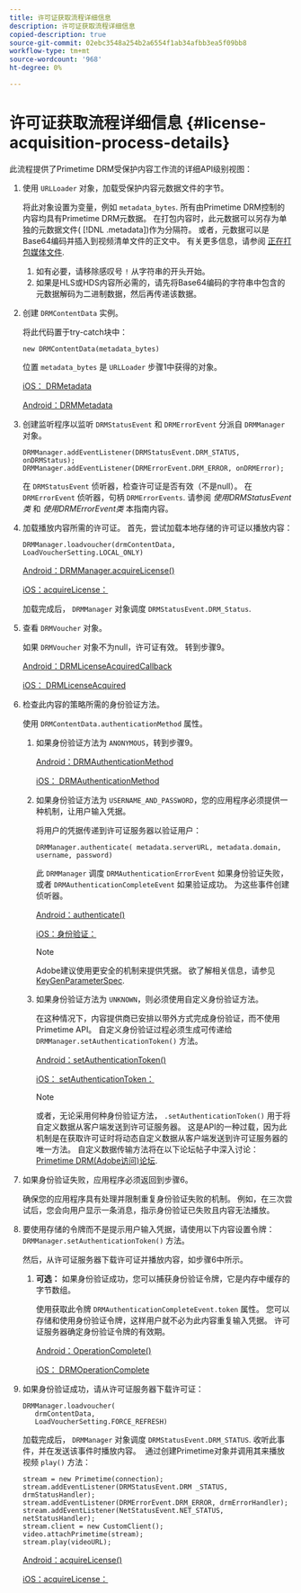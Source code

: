 ```yaml
---
title: 许可证获取流程详细信息
description: 许可证获取流程详细信息
copied-description: true
source-git-commit: 02ebc3548a254b2a6554f1ab34afbb3ea5f09bb8
workflow-type: tm+mt
source-wordcount: '968'
ht-degree: 0%

---
```


# 许可证获取流程详细信息 {#license-acquisition-process-details}

此流程提供了Primetime DRM受保护内容工作流的详细API级别视图：

1. 使用 `URLLoader` 对象，加载受保护内容元数据文件的字节。

   将此对象设置为变量，例如 `metadata_bytes`. 所有由Primetime DRM控制的内容均具有Primetime DRM元数据。 在打包内容时，此元数据可以另存为单独的元数据文件( [!DNL .metadata])作为分隔符。 或者，元数据可以是Base64编码并插入到视频清单文件的正文中。 有关更多信息，请参阅 [正在打包媒体文件](../protecting-content/packaging-media-overview/packaging-media-files.md).
   1. 如有必要，请移除感叹号 `!` 从字符串的开头开始。
   1. 如果是HLS或HDS内容所必需的，请先将Base64编码的字符串中包含的元数据解码为二进制数据，然后再传递该数据。
1. 创建 `DRMContentData` 实例。

   将此代码置于try-catch块中：

   ```
   new DRMContentData(metadata_bytes)
   ```

   位置 `metadata_bytes` 是 `URLLoader` 步骤1中获得的对象。

   [iOS： DRMetadata](https://help.adobe.com/en_US/primetime/api/drm-apis/client/ios/interface_d_r_m_metadata.html)

   [Android：DRMMetadata](https://help.adobe.com/en_US/primetime/api/drm-apis/client/android/index.html)

1. 创建监听程序以监听 `DRMStatusEvent` 和 `DRMErrorEvent` 分派自 `DRMManager` 对象。

   ```
   DRMManager.addEventListener(DRMStatusEvent.DRM_STATUS, onDRMStatus); 
   DRMManager.addEventListener(DRMErrorEvent.DRM_ERROR, onDRMError);
   ```

   在 `DRMStatusEvent` 侦听器，检查许可证是否有效（不是null）。 在 `DRMErrorEvent` 侦听器，句柄 `DRMErrorEvents`. 请参阅 *使用DRMStatusEvent类* 和 *使用DRMErrorEvent类* 本指南内容。

1. 加载播放内容所需的许可证。
首先，尝试加载本地存储的许可证以播放内容：

   ```
   DRMManager.loadvoucher(drmContentData, LoadVoucherSetting.LOCAL_ONLY)
   ```

   [Android：DRMManager.acquireLicense()](https://help.adobe.com/en_US/primetime/api/drm-apis/client/android/com/adobe/ave/drm/DRMManager.html#acquireLicense(com.adobe.ave.drm.DRMMetadata,%20com.adobe.ave.drm.DRMAcquireLicenseSettings,%20com.adobe.ave.drm.DRMOperationErrorCallback,%20com.adobe.ave.drm.DRMLicenseAcquiredCallback))

   [iOS：acquireLicense：](https://help.adobe.com/en_US/primetime/api/drm-apis/client/ios/interface_d_r_m_manager.html#a52accb5ed5b49d6e5d91277d78279f1b)

   加载完成后， `DRMManager` 对象调度 `DRMStatusEvent.DRM_Status`.

1. 查看 `DRMVoucher` 对象。


   如果 `DRMVoucher` 对象不为null，许可证有效。 转到步骤9。

   [Android：DRMLicenseAcquiredCallback](https://help.adobe.com/en_US/primetime/api/drm-apis/client/android/com/adobe/ave/drm/DRMLicenseAcquiredCallback.html)

   [iOS： DRMLicenseAcquired](https://help.adobe.com/en_US/primetime/api/drm-apis/client/ios/_d_r_m_interface_8h.html#afe5a9e3a003f312ee268d9b00927fa6d)
1. 检查此内容的策略所需的身份验证方法。

   使用 `DRMContentData.authenticationMethod` 属性。
   1. 如果身份验证方法为 `ANONYMOUS`，转到步骤9。 

      [Android：DRMAuthenticationMethod](https://help.adobe.com/en_US/primetime/api/drm-apis/client/android/index.html?com/adobe/ave/drm/DRMLicenseAcquiredCallback.html)

      [iOS： DRMAuthenticationMethod](https://help.adobe.com/en_US/primetime/api/drm-apis/client/ios/_d_r_m_interface_8h.html#a2003f29af93898b52a4123c2dd92c457)
   1. 如果身份验证方法为 `USERNAME_AND_PASSWORD`，您的应用程序必须提供一种机制，让用户输入凭据。

      将用户的凭据传递到许可证服务器以验证用户：

      ```
      DRMManager.authenticate( metadata.serverURL, metadata.domain, username, password)
      ```

      此 `DRMManager` 调度 `DRMAuthenticationErrorEvent` 如果身份验证失败，或者 `DRMAuthenticationCompleteEvent` 如果验证成功。 为这些事件创建侦听器。

      [Android：authenticate()](https://help.adobe.com/en_US/primetime/api/drm-apis/client/android/com/adobe/ave/drm/DRMManager.html#authenticate(com.adobe.ave.drm.DRMMetadata,%20java.lang.String,%20java.lang.String,%20java.lang.String,%20java.lang.String,%20com.adobe.ave.drm.DRMOperationErrorCallback,%20com.adobe.ave.drm.DRMAuthenticationCompleteCallback))

      [iOS：身份验证：](https://help.adobe.com/en_US/primetime/api/drm-apis/client/ios/interface_d_r_m_manager.html#a169c1441f196a834094a8e0f5ecb4aca)

      >[!NOTE]
      >
      >Adobe建议使用更安全的机制来提供凭据。 欲了解相关信息，请参见 [KeyGenParameterSpec](https://developer.android.com/reference/android/security/keystore/KeyGenParameterSpec.html).

   1. 如果身份验证方法为 `UNKNOWN`，则必须使用自定义身份验证方法。

      在这种情况下，内容提供商已安排以带外方式完成身份验证，而不使用Primetime API。 自定义身份验证过程必须生成可传递给 `DRMManager.setAuthenticationToken()` 方法。

      [Android：setAuthenticationToken()](https://help.adobe.com/en_US/primetime/api/drm-apis/client/android/com/adobe/ave/drm/DRMManager.html#setAuthenticationToken(com.adobe.ave.drm.DRMMetadata,%20java.lang.String,%20byte[]，%20com.adobe.ave.drm.DRMOperationErrorCallback，%20com.adobe.ave.drm.DRMOperationCompleteCallback))

      [iOS： setAuthenticationToken：](https://help.adobe.com/en_US/primetime/api/drm-apis/client/ios/interface_d_r_m_manager.html#a17884b5d9bcc5b0b39503f61140f9b09)

      >[!NOTE]
      >
      >或者，无论采用何种身份验证方法， `.setAuthenticationToken()` 用于将自定义数据从客户端发送到许可证服务器。 这是API的一种过载，因为此机制是在获取许可证时将动态自定义数据从客户端发送到许可证服务器的唯一方法。 自定义数据传输方法将在以下论坛帖子中深入讨论： [Primetime DRM(Adobe访问)论坛](https://forums.adobe.com/community/adobe_access).

1. 如果身份验证失败，应用程序必须返回到步骤6。

   确保您的应用程序具有处理并限制重复身份验证失败的机制。 例如，在三次尝试后，您会向用户显示一条消息，指示身份验证已失败且内容无法播放。
1. 要使用存储的令牌而不是提示用户输入凭据，请使用以下内容设置令牌： `DRMManager.setAuthenticationToken()` 方法。

   然后，从许可证服务器下载许可证并播放内容，如步骤6中所示。
   1. **可选：** 如果身份验证成功，您可以捕获身份验证令牌，它是内存中缓存的字节数组。

      使用获取此令牌 `DRMAuthenticationCompleteEvent.token` 属性。 您可以存储和使用身份验证令牌，这样用户就不必为此内容重复输入凭据。 许可证服务器确定身份验证令牌的有效期。

      [Android：OperationComplete()](https://help.adobe.com/en_US/primetime/api/drm-apis/client/android/com/adobe/ave/drm/DRMOperationCompleteCallback.html)

      [iOS： DRMOperationComplete](https://help.adobe.com/en_US/primetime/api/drm-apis/client/ios/_d_r_m_interface_8h.html#a5f2392ec6661b51bf7b0df71cd514731)
1. 如果身份验证成功，请从许可证服务器下载许可证：

   ```
   DRMManager.loadvoucher( 
      drmContentData, 
      LoadVoucherSetting.FORCE_REFRESH)
   ```

   加载完成后， `DRMManager` 对象调度 `DRMStatusEvent.DRM_STATUS`. 收听此事件，并在发送该事件时播放内容。  通过创建Primetime对象并调用其来播放视频 `play()` 方法：

   ```
   stream = new Primetime(connection); 
   stream.addEventListener(DRMStatusEvent.DRM _STATUS, drmStatusHandler); 
   stream.addEventListener(DRMErrorEvent.DRM_ERROR, drmErrorHandler); 
   stream.addEventListener(NetStatusEvent.NET_STATUS, netStatusHandler); 
   stream.client = new CustomClient(); 
   video.attachPrimetime(stream); 
   stream.play(videoURL);
   ```

   [Android：acquireLicense()](https://help.adobe.com/en_US/primetime/api/drm-apis/client/android/com/adobe/ave/drm/DRMManager.html#acquireLicense(com.adobe.ave.drm.DRMMetadata,%20com.adobe.ave.drm.DRMAcquireLicenseSettings,%20com.adobe.ave.drm.DRMOperationErrorCallback,%20com.adobe.ave.drm.DRMLicenseAcquiredCallback))

   [iOS：acquireLicense：](https://help.adobe.com/en_US/primetime/api/drm-apis/client/ios/interface_d_r_m_manager.html#a52accb5ed5b49d6e5d91277d78279f1b)

